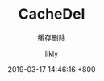 ---
title: CacheDel
subtitle: 缓存删除
layout: post
categories: []
tags: []
menus:
    - annotation
    - cachedel
author: likly
date: 2019-03-17 14:46:16 +800
version: 1.0
---